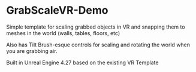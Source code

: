 # GrabScaleVR-Demo
 Simple template for scaling grabbed objects in VR and snapping them to meshes in the world (walls, tables, floors, etc)

 Also has Tilt Brush-esque controls for scaling and rotating the world when you are grabbing air.

Built in Unreal Engine 4.27 based on the existing VR Template

